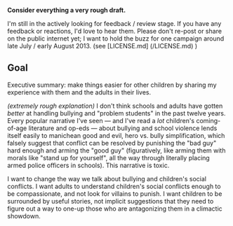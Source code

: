 __Consider everything a very rough draft.__

I'm still in the actively looking for feedback / review stage. If you have any feedback or reactions, I'd love to hear them. Please don't re-post or share on the public internet yet; I want to hold the buzz for one campaign around late July / early August 2013. (see [LICENSE.md] (/LICENSE.md) )

Goal
----
Executive summary: make things easier for other children by sharing my experience with them and the adults in their lives.

_(extremely rough explanation)_ I don't think schools and adults have gotten _better_ at handling bullying and "problem students" in the past twelve years. Every popular narrative I've seen &mdash; and I've read a _lot_ children's coming-of-age literature and op-eds &mdash; about bullying and school violence lends itself easily to manichean good and evil, hero vs. bully simplification, which falsely suggest that conflict can be resolved by punishing the "bad guy" hard enough and arming the "good guy" (figuratively, like arming them with morals like "stand up for yourself", all the way through literally placing armed police officers in schools). This narrative is toxic.

I want to change the way we talk about bullying and children's social conflicts. I want adults to understand children's social conflicts enough to be compassionate, and not look for villains to punish. I want children to be surrounded by useful stories, not implicit suggestions that they need to figure out a way to one-up those who are antagonizing them in a climactic showdown.
